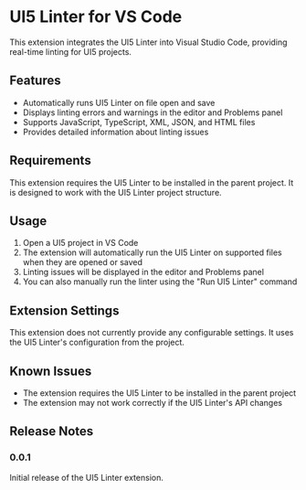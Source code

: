# UI5 Linter for VS Code

This extension integrates the UI5 Linter into Visual Studio Code, providing real-time linting for UI5 projects.

## Features

- Automatically runs UI5 Linter on file open and save
- Displays linting errors and warnings in the editor and Problems panel
- Supports JavaScript, TypeScript, XML, JSON, and HTML files
- Provides detailed information about linting issues

## Requirements

This extension requires the UI5 Linter to be installed in the parent project. It is designed to work with the UI5 Linter project structure.

## Usage

1. Open a UI5 project in VS Code
2. The extension will automatically run the UI5 Linter on supported files when they are opened or saved
3. Linting issues will be displayed in the editor and Problems panel
4. You can also manually run the linter using the "Run UI5 Linter" command

## Extension Settings

This extension does not currently provide any configurable settings. It uses the UI5 Linter's configuration from the project.

## Known Issues

- The extension requires the UI5 Linter to be installed in the parent project
- The extension may not work correctly if the UI5 Linter's API changes

## Release Notes

### 0.0.1

Initial release of the UI5 Linter extension.
